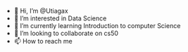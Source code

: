 - 👋 Hi, I’m @Utiagax
- 👀 I’m interested in Data Science
- 🌱 I’m currently learning Introduction to computer Science
- 💞️ I’m looking to collaborate on cs50
- 📫 How to reach me

<!---
Utiagax/Utiagax is a ✨ special ✨ repository because its `README.md` (this file) appears on your GitHub profile.
You can click the Preview link to take a look at your changes.
--->
